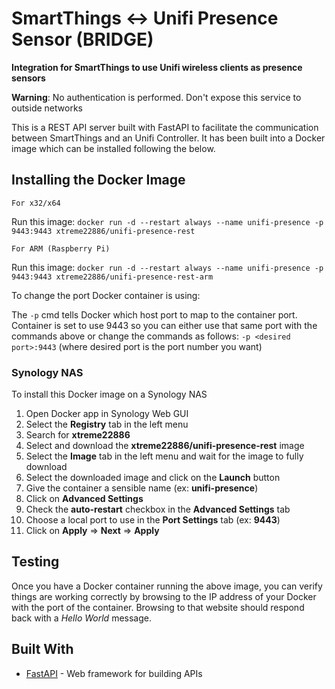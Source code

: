 # SmartThings <-> Unifi Presence Sensor (BRIDGE)

**Integration for SmartThings to use Unifi wireless clients as presence sensors**

**Warning**: No authentication is performed. Don't expose this service to outside networks

This is a REST API server built with FastAPI to facilitate the communication between SmartThings and an Unifi Controller. It has been built into a Docker image which can be installed following the below.

## Installing the Docker Image

```
For x32/x64
```

Run this image:
`docker run -d --restart always --name unifi-presence -p 9443:9443 xtreme22886/unifi-presence-rest`

```
For ARM (Raspberry Pi)
```

Run this image:
`docker run -d --restart always --name unifi-presence -p 9443:9443 xtreme22886/unifi-presence-rest-arm`

To change the port Docker container is using:

The `-p` cmd tells Docker which host port to map to the container port. Container is set to use 9443 so you can either use that same port with the commands above or change the commands as follows: `-p <desired port>:9443` (where desired port is the port number you want)

### Synology NAS
To install this Docker image on a Synology NAS
1. Open Docker app in Synology Web GUI
2. Select the **Registry** tab in the left menu
3. Search for **xtreme22886**
4. Select and download the **xtreme22886/unifi-presence-rest** image
5. Select the **Image** tab in the left menu and wait for the image to fully download
6. Select the downloaded image and click on the **Launch** button
7. Give the container a sensible name (ex: **unifi-presence**)
8. Click on **Advanced Settings**
9. Check the **auto-restart** checkbox in the **Advanced Settings** tab
10.  Choose a local port to use in the **Port Settings** tab (ex: **9443**)
11. Click on **Apply** => **Next** => **Apply**

## Testing

Once you have a Docker container running the above image, you can verify things are working correctly by browsing to the IP address of your Docker with the port of the container. Browsing to that website should respond back with a *Hello World* message.

## Built With

* [FastAPI](https://fastapi.tiangolo.com/) - Web framework for building APIs
